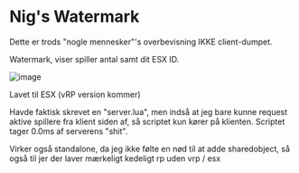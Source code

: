 #  Nig's Watermark

Dette er trods "nogle mennesker"'s overbevisning IKKE client-dumpet. 

Watermark, viser spiller antal samt dit ESX ID.


![image](https://user-images.githubusercontent.com/77595905/115157354-13517000-a089-11eb-897c-96096b0091c6.png)


Lavet til ESX (vRP version kommer)




Havde faktisk skrevet en "server.lua", men indså at jeg bare kunne request aktive spillere fra klient siden af, så scriptet kun kører på klienten.
Scriptet tager 0.0ms af serverens "shit".

Virker også standalone, da jeg ikke følte en nød til at adde sharedobject, så også til jer der laver mærkeligt kedeligt rp uden vrp / esx
